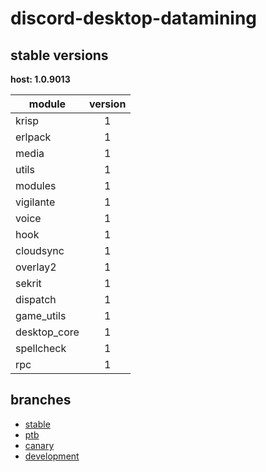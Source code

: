 # discord-desktop-datamining

## stable versions

**host: 1.0.9013**

| module | version |
| ------ | :-----: |
| krisp | 1 |
| erlpack | 1 |
| media | 1 |
| utils | 1 |
| modules | 1 |
| vigilante | 1 |
| voice | 1 |
| hook | 1 |
| cloudsync | 1 |
| overlay2 | 1 |
| sekrit | 1 |
| dispatch | 1 |
| game_utils | 1 |
| desktop_core | 1 |
| spellcheck | 1 |
| rpc | 1 |

## branches

- [stable](https://github.com/OpenAsar/discord-desktop-datamining/tree/stable)
- [ptb](https://github.com/OpenAsar/discord-desktop-datamining/tree/ptb)
- [canary](https://github.com/OpenAsar/discord-desktop-datamining/tree/canary)
- [development](https://github.com/OpenAsar/discord-desktop-datamining/tree/development)